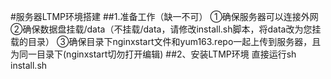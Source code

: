 #服务器LTMP环境搭建
##1.准备工作（缺一不可）
  ①确保服务器可以连接外网
  ②确保数据盘挂载/data（不挂载/data，请修改install.sh脚本，将data改为您挂载的目录）
  ③确保目录下nginxstart文件和yum163.repo一起上传到服务器，且为同一目录下(nginxstart切勿打开编辑)
##2、安装LTMP环境
  直接运行sh install.sh
